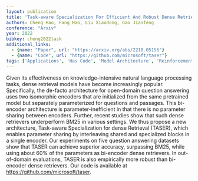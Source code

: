 ```yaml
---
layout: publication
title: 'Task-aware Specialization For Efficient And Robust Dense Retrieval For Open-domain Question Answering'
authors: Cheng Hao, Fang Hao, Liu Xiaodong, Gao Jianfeng
conference: "Arxiv"
year: 2022
bibkey: cheng2022task
additional_links:
  - {name: "Paper", url: "https://arxiv.org/abs/2210.05156"}
  - {name: "Code", url: "https://github.com/microsoft/taser"}
tags: ['Applications', 'Has Code', 'Model Architecture', 'Reinforcement Learning']
---
```

Given its effectiveness on knowledge-intensive natural language processing
tasks, dense retrieval models have become increasingly popular. Specifically,
the de-facto architecture for open-domain question answering uses two
isomorphic encoders that are initialized from the same pretrained model but
separately parameterized for questions and passages. This bi-encoder
architecture is parameter-inefficient in that there is no parameter sharing
between encoders. Further, recent studies show that such dense retrievers
underperform BM25 in various settings. We thus propose a new architecture,
Task-aware Specialization for dense Retrieval (TASER), which enables parameter
sharing by interleaving shared and specialized blocks in a single encoder. Our
experiments on five question answering datasets show that TASER can achieve
superior accuracy, surpassing BM25, while using about 60% of the parameters as
bi-encoder dense retrievers. In out-of-domain evaluations, TASER is also
empirically more robust than bi-encoder dense retrievers. Our code is available
at https://github.com/microsoft/taser.
